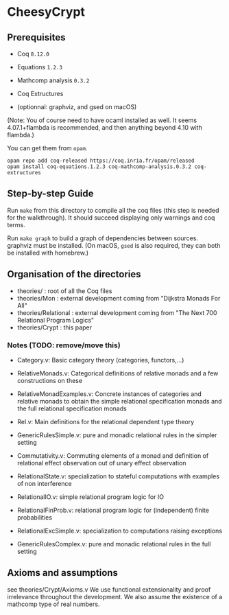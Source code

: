 # CheesyCrypt

## Prerequisites

- Coq `8.12.0`
- Equations `1.2.3`
- Mathcomp analysis `0.3.2`
- Coq Extructures

- (optionnal: graphviz, and gsed on macOS)

(Note: You of course need to have ocaml installed as well. It seems
4.07.1+flambda is recommended, and then anything beyond 4.10 with flambda.)

You can get them from `opam`.

```
opam repo add coq-released https://coq.inria.fr/opam/released
opam install coq-equations.1.2.3 coq-mathcomp-analysis.0.3.2 coq-extructures
```

## Step-by-step Guide

Run `make` from this directory to compile all the coq files
(this step is needed for the walkthrough). It should succeed
displaying only warnings and coq terms.

Run `make graph` to build a graph of dependencies between sources. graphviz must be installed. (On macOS, `gsed` is also required, they can both be
installed with homebrew.)

## Organisation of the directories

- theories/           : root of all the Coq files
- theories/Mon        : external development coming from "Dijkstra Monads For All"
- theories/Relational : external development coming from "The Next 700 Relational Program Logics"
- theories/Crypt      : this paper

### Notes (TODO: remove/move this)

- Category.v: Basic category theory (categories, functors,...)

- RelativeMonads.v: Categorical definitions of relative monads and a few constructions on these

- RelativeMonadExamples.v: Concrete instances of categories and relative
  monads to obtain the simple relational specification monads and
  the full relational specification monads

- Rel.v: Main definitions for the relational dependent type theory

- GenericRulesSimple.v: pure and monadic relational rules in the simpler setting

- Commutativity.v: Commuting elements of a monad and definition of relational
  effect observation out of unary effect observation

- RelationalState.v: specialization to stateful computations with examples
  of non interference

- RelationalIO.v: simple relational program logic for IO

- RelationalFinProb.v: relational program logic for (independent) finite probabilities

- RelationalExcSimple.v: specialization to computations raising exceptions

- GenericRulesComplex.v: pure and monadic relational rules in the full setting

## Axioms and assumptions

see theories/Crypt/Axioms.v
We use functional extensionality and proof irrelevance throughout the development. We also assume the existence of a mathcomp type of real numbers.


